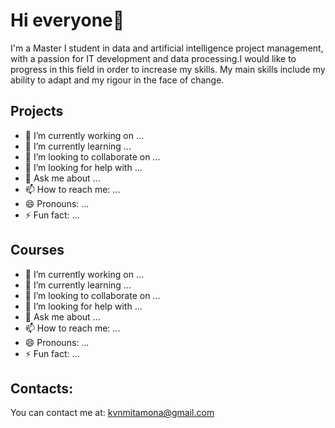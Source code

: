 # Hi everyone👋


I'm a Master I student in data and artificial intelligence project management, with a passion for IT development and data processing.I would like to progress in this field in order to increase my skills.
My main skills include my ability to adapt and my rigour in the face of change.

## Projects

- 🔭 I’m currently working on ...
- 🌱 I’m currently learning ...
- 👯 I’m looking to collaborate on ...
- 🤔 I’m looking for help with ...
- 💬 Ask me about ...
- 📫 How to reach me: ...
- 😄 Pronouns: ...
- ⚡ Fun fact: ...

## Courses
- 🔭 I’m currently working on ...
- 🌱 I’m currently learning ...
- 👯 I’m looking to collaborate on ...
- 🤔 I’m looking for help with ...
- 💬 Ask me about ...
- 📫 How to reach me: ...
- 😄 Pronouns: ...
- ⚡ Fun fact: ...



## Contacts:
You can contact me at: kvnmitamona@gmail.com
